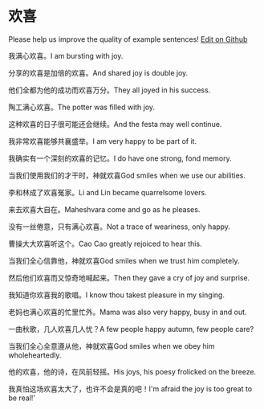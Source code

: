 # 欢喜

Please help us improve the quality of example sentences! [Edit on Github](https://github.com/jiyushe/jiyu-example-sentence-source/blob/main/chinese/huanxi_1.md)

<p><span class="chinese">我满心欢喜。</span><span class="english">I am bursting with joy.</span></p>

<p><span class="chinese">分享的欢喜是加倍的欢喜。</span><span class="english">And shared joy is double joy.</span></p>

<p><span class="chinese">他们全都为他的成功而欢喜万分。</span><span class="english">They all joyed in his success.</span></p>

<p><span class="chinese">陶工满心欢喜。</span><span class="english">The potter was filled with joy.</span></p>

<p><span class="chinese">这种欢喜的日子很可能还会继续。</span><span class="english">And the festa may well continue.</span></p>

<p><span class="chinese">我非常欢喜能够共襄盛举。</span><span class="english">I am very happy to be part of it.</span></p>

<p><span class="chinese">我确实有一个深刻的欢喜的记忆。</span><span class="english">I do have one strong, fond memory.</span></p>

<p><span class="chinese">当我们使用我们的才干时，神就欢喜</span><span class="english">God smiles when we use our abilities.</span></p>

<p><span class="chinese">李和林成了欢喜冤家。</span><span class="english">Li and Lin became quarrelsome lovers.</span></p>

<p><span class="chinese">来去欢喜大自在。</span><span class="english">Maheshvara come and go as he pleases.</span></p>

<p><span class="chinese">没有一丝倦意，只有满心欢喜。</span><span class="english">Not a trace of weariness, only happy.</span></p>

<p><span class="chinese">曹操大大欢喜听这个。</span><span class="english">Cao Cao greatly rejoiced to hear this.</span></p>

<p><span class="chinese">当我们全心信靠他，神就欢喜</span><span class="english">God smiles when we trust him completely.</span></p>

<p><span class="chinese">然后他们欢喜而又惊奇地喊起来。</span><span class="english">Then they gave a cry of joy and surprise.</span></p>

<p><span class="chinese">我知道你欢喜我的歌唱。</span><span class="english">I know thou takest pleasure in my singing.</span></p>

<p><span class="chinese">老妈也满心欢喜的忙里忙外。</span><span class="english">Mama was also very happy, busy in and out.</span></p>

<p><span class="chinese">一曲秋歌，几人欢喜几人忧？</span><span class="english">A few people happy autumn, few people care?</span></p>

<p><span class="chinese">当我们全心全意遵从他，神就欢喜</span><span class="english">God smiles when we obey him wholeheartedly.</span></p>

<p><span class="chinese">他的欢喜，他的诗，在风前轻摇。</span><span class="english">His joys, his poesy frolicked on the breeze.</span></p>

<p><span class="chinese">我真怕这场欢喜太大了，也许不会是真的吧！</span><span class="english">I'm afraid the joy is too great to be real!'</span></p>

